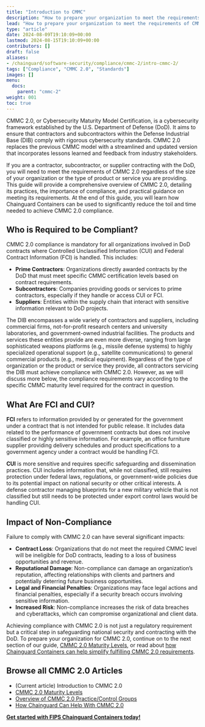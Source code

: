 ```yaml
---
title: "Introduction to CMMC"
description: "How to prepare your organization to meet the requirements of CMMC 2.0"
lead: "How to prepare your organization to meet the requirements of CMMC 2.0"
type: "article"
date: 2024-08-09T19:10:09+00:00
lastmod: 2024-08-15T19:10:09+00:00
contributors: []
draft: false
aliases:
- /chainguard/software-security/compliance/cmmc-2/intro-cmmc-2/
tags: ["Compliance", "CMMC 2.0", "Standards"]
images: []
menu:
  docs:
    parent: "cmmc-2"
weight: 001
toc: true
---
```


CMMC 2.0, or Cybersecurity Maturity Model Certification, is a cybersecurity framework established by the U.S. Department of Defense (DoD). It aims to ensure that contractors and subcontractors within the Defense Industrial Base (DIB) comply with rigorous cybersecurity standards. CMMC 2.0 replaces the previous CMMC model with a streamlined and updated version that incorporates lessons learned and feedback from industry stakeholders.

If you are a contractor, subcontractor, or supplier contracting with the DoD, you will need to meet the requirements of CMMC 2.0 regardless of the size of your organization or the type of product or service you are providing. This guide will provide a comprehensive overview of CMMC 2.0, detailing its practices, the importance of compliance, and practical guidance on meeting its requirements. At the end of this guide, you will learn how Chainguard Containers can be used to significantly reduce the toil and time needed to achieve CMMC 2.0 compliance.

## Who is Required to be Compliant?

CMMC 2.0 compliance is mandatory for all organizations involved in DoD contracts where Controlled Unclassified Information (CUI) and Federal Contract Information (FCI) is handled. This includes:

- **Prime Contractors**: Organizations directly awarded contracts by the DoD that must meet specific CMMC certification levels based on contract requirements.
- **Subcontractors**: Companies providing goods or services to prime contractors, especially if they handle or access CUI or FCI.
- **Suppliers**: Entities within the supply chain that interact with sensitive information relevant to DoD projects.

The DIB encompasses a wide variety of contractors and suppliers, including commercial firms, not-for-profit research centers and university laboratories, and government-owned industrial facilities. The products and services these entities provide are even more diverse, ranging from large sophisticated weapons platforms (e.g., missile defense systems) to highly specialized operational support (e.g., satellite communications) to general commercial products (e.g., medical equipment). Regardless of the type of organization or the product or service they provide, all contractors servicing the DIB must achieve compliance with CMMC 2.0. However, as we will discuss more below, the compliance requirements vary according to the specific CMMC maturity level required for the contract in question.

## What Are FCI and CUI?

**FCI** refers to information provided by or generated for the government under a contract that is not intended for public release. It includes data related to the performance of government contracts but does not involve classified or highly sensitive information. For example, an office furniture supplier providing delivery schedules and product specifications to a government agency under a contract would be handling FCI.

**CUI** is more sensitive and requires specific safeguarding and dissemination practices. CUI includes information that, while not classified, still requires protection under federal laws, regulations, or government-wide policies due to its potential impact on national security or other critical interests. A defense contractor managing blueprints for a new military vehicle that is not classified but still needs to be protected under export control laws would be handling CUI.

## Impact of Non-Compliance

Failure to comply with CMMC 2.0 can have several significant impacts:

- **Contract Loss**: Organizations that do not meet the required CMMC level will be ineligible for DoD contracts, leading to a loss of business opportunities and revenue.
- **Reputational Damage**: Non-compliance can damage an organization’s reputation, affecting relationships with clients and partners and potentially deterring future business opportunities.
- **Legal and Financial Penalties**: Organizations may face legal actions and financial penalties, especially if a security breach occurs involving sensitive information.
- **Increased Risk**: Non-compliance increases the risk of data breaches and cyberattacks, which can compromise organizational and client data.

Achieving compliance with CMMC 2.0 is not just a regulatory requirement but a critical step in safeguarding national security and contracting with the DoD. To prepare your organization for CMMC 2.0, continue on to the next section of our guide, [CMMC 2.0 Maturity Levels](/software-security/compliance/cmmc-2/cmmc-2-levels/), or read about [how Chainguard Containers can help simplify fulfilling CMMC 2.0 requirements](/software-security/compliance/cmmc-2/cmmc-chainguard/).

## Browse all CMMC 2.0 Articles

- (Current article) Introduction to CMMC 2.0
- [CMMC 2.0 Maturity Levels](/software-security/compliance/cmmc-2/cmmc-2-levels/)
- [Overview of CMMC 2.0 Practice/Control Groups](/software-security/compliance/cmmc-2/cmmc-practices/)
- [How Chainguard Can Help With CMMC 2.0](/software-security/compliance/cmmc-2/cmmc-chainguard/)

**[Get started with FIPS Chainguard Containers today!](https://images.chainguard.dev/?category=fips?utm_source=cg-academy&utm_medium=referral&utm_campaign=dev-enablement)**
